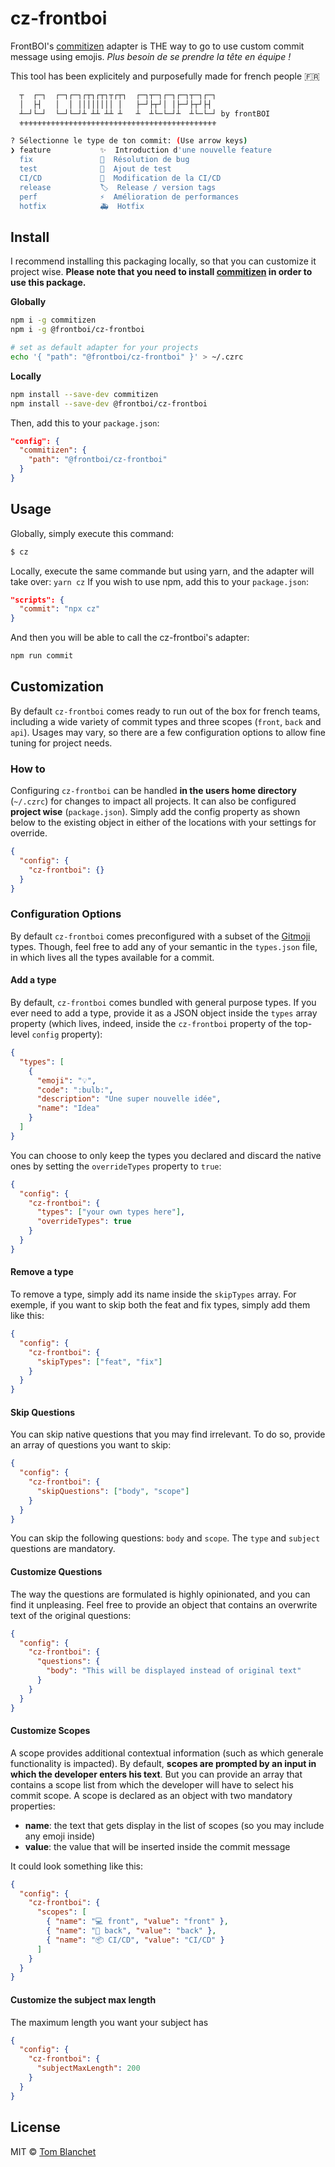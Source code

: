 # cz-frontboi

FrontBOI's [commitizen] adapter is THE way to go to use custom commit message using emojis. _Plus besoin de se prendre la tête en équipe !_

This tool has been explicitely and purposefully made for french people 🇫🇷

```sh
  ┬  ┌─┐  ┌─┐┌─┐┌┬┐┌┬┐┬┌┬┐  ┌─┐┬─┐┌─┐┌─┐┬─┐┌─┐
  │  ├┤   │  │ ││││││││ │   ├─┘├┬┘│ │├─┘├┬┘├┤
  ┴─┘└─┘  └─┘└─┘┴ ┴┴ ┴┴ ┴   ┴  ┴└─└─┘┴  ┴└─└─┘ by frontBOI
  ⚜⚜⚜⚜⚜⚜⚜⚜⚜⚜⚜⚜⚜⚜⚜⚜⚜⚜⚜⚜⚜⚜⚜⚜⚜⚜⚜⚜⚜⚜⚜⚜⚜⚜⚜⚜⚜⚜⚜⚜⚜⚜⚜⚜

? Sélectionne le type de ton commit: (Use arrow keys)
❯ feature           ✨  Introduction d'une nouvelle feature
  fix               🐛  Résolution de bug
  test              🧪  Ajout de test
  CI/CD             🦊  Modification de la CI/CD
  release           🏷️  Release / version tags
  perf              ⚡️  Amélioration de performances
  hotfix            🚑  Hotfix
```

## Install

I recommend installing this packaging locally, so that you can customize it project wise.
**Please note that you need to install [commitizen] in order to use this package.**

**Globally**

```bash
npm i -g commitizen
npm i -g @frontboi/cz-frontboi

# set as default adapter for your projects
echo '{ "path": "@frontboi/cz-frontboi" }' > ~/.czrc
```

**Locally**

```bash
npm install --save-dev commitizen
npm install --save-dev @frontboi/cz-frontboi
```

Then, add this to your `package.json`:

```json
"config": {
  "commitizen": {
    "path": "@frontboi/cz-frontboi"
  }
}
```

## Usage

Globally, simply execute this command:

```sh
$ cz
```

Locally, execute the same commande but using yarn, and the adapter will take over: `yarn cz`
If you wish to use npm, add this to your `package.json`:

```json
"scripts": {
  "commit": "npx cz"
}
```

And then you will be able to call the cz-frontboi's adapter:

```sh
npm run commit
```

## Customization

By default `cz-frontboi` comes ready to run out of the box for french teams, including a wide variety of commit types and three scopes (`front`, `back` and `api`). Usages may vary, so there are a few configuration options to allow fine tuning for project needs.

### How to

Configuring `cz-frontboi` can be handled **in the users home directory** (`~/.czrc`) for changes to impact all projects. It can also be configured **project wise** (`package.json`). Simply add the config property as shown below to the existing object in either of the locations with your settings for override.

```json
{
  "config": {
    "cz-frontboi": {}
  }
}
```

### Configuration Options

By default `cz-frontboi` comes preconfigured with a subset of the [Gitmoji](https://gitmoji.carloscuesta.me/) types. Though, feel free to add any of your semantic in the `types.json` file, in which lives all the types available for a commit.

#### Add a type

By default, `cz-frontboi` comes bundled with general purpose types.
If you ever need to add a type, provide it as a JSON object inside the `types` array property (which lives, indeed, inside the `cz-frontboi` property of the top-level `config` property):

```json
{
  "types": [
    {
      "emoji": "💡",
      "code": ":bulb:",
      "description": "Une super nouvelle idée",
      "name": "Idea"
    }
  ]
}
```

You can choose to only keep the types you declared and discard the native ones by setting the `overrideTypes` property to `true`:

```json
{
  "config": {
    "cz-frontboi": {
      "types": ["your own types here"],
      "overrideTypes": true
    }
  }
}
```

#### Remove a type

To remove a type, simply add its name inside the `skipTypes` array. For exemple, if you want to skip both the feat and fix types, simply add them like this:

```json
{
  "config": {
    "cz-frontboi": {
      "skipTypes": ["feat", "fix"]
    }
  }
}
```

#### Skip Questions

You can skip native questions that you may find irrelevant. To do so, provide an array of questions you want to skip:

```json
{
  "config": {
    "cz-frontboi": {
      "skipQuestions": ["body", "scope"]
    }
  }
}
```

You can skip the following questions: `body` and `scope`.
The `type` and `subject` questions are mandatory.

#### Customize Questions

The way the questions are formulated is highly opinionated, and you can find it unpleasing. Feel free to provide an object that contains an overwrite text of the original questions:

```json
{
  "config": {
    "cz-frontboi": {
      "questions": {
        "body": "This will be displayed instead of original text"
      }
    }
  }
}
```

#### Customize Scopes

A scope provides additional contextual information (such as which generale functionality is impacted). By default, **scopes are prompted by an input in which the developer enters his text**. But you can provide an array that contains a scope list from which the developer will have to select his commit scope. A scope is declared as an object with two mandatory properties:

- **name**: the text that gets display in the list of scopes (so you may include any emoji inside)
- **value**: the value that will be inserted inside the commit message

It could look something like this:

```json
{
  "config": {
    "cz-frontboi": {
      "scopes": [
        { "name": "💻 front", "value": "front" },
        { "name": "💾 back", "value": "back" },
        { "name": "📦 CI/CD", "value": "CI/CD" }
      ]
    }
  }
}
```

#### Customize the subject max length

The maximum length you want your subject has

```json
{
  "config": {
    "cz-frontboi": {
      "subjectMaxLength": 200
    }
  }
}
```

## License

MIT © [Tom Blanchet](https://tomblanchet.fr)

[commitizen]: https://github.com/commitizen/cz-cli
[inquirer.js]: https://github.com/SBoudrias/Inquirer.js/
